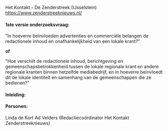 Het Kontakt - De Zenderstreek (IJsselstein)
https://www.zenderstreeknieuws.nl/

#### 1ste versie onderzoeksvraag:
"In hoeverre beïnvloeden advertenties en commerciële belangen de redactionele inhoud en onafhankelijkheid van een lokale krant?"

**of**

"Hoe verschilt de redactionele inhoud, berichtgeving en gemeenschapsbetrokkenheid tussen de lokale regionale krant en andere regionale kranten binnen hetzelfde mediabedrijf, en in hoeverre beïnvloedt dit de lokale identiteit en samenhang van de gemeenschappen die ze bedienen?"

#### Inleiding:




#### Personen:
Linda de Kort
Ad Velders (Redactiecoördinator Het Kontakt Zenderstreeknieuws)
